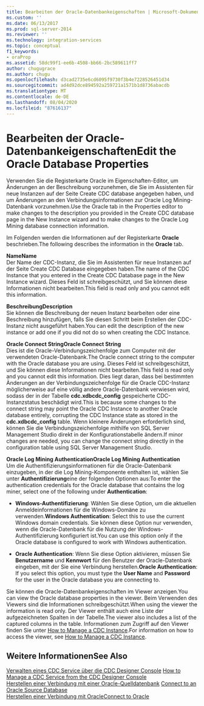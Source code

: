 ```yaml
---
title: Bearbeiten der Oracle-Datenbankeigenschaften | Microsoft-Dokumentation
ms.custom: ''
ms.date: 06/13/2017
ms.prod: sql-server-2014
ms.reviewer: ''
ms.technology: integration-services
ms.topic: conceptual
f1_keywords:
- oraProp
ms.assetid: 58dc99f1-ee6b-4508-bb66-2bc589611ff7
author: chugugrace
ms.author: chugu
ms.openlocfilehash: d3cad2735e6cd6095f9730f3b4e7228526451d34
ms.sourcegitcommit: ad4d92dce894592a259721a1571b1d8736abacdb
ms.translationtype: MT
ms.contentlocale: de-DE
ms.lasthandoff: 08/04/2020
ms.locfileid: "87616137"
---
```

# <a name="edit-the-oracle-database-properties"></a><span data-ttu-id="def27-102">Bearbeiten der Oracle-Datenbankeigenschaften</span><span class="sxs-lookup"><span data-stu-id="def27-102">Edit the Oracle Database Properties</span></span>
  <span data-ttu-id="def27-103">Verwenden Sie die Registerkarte Oracle im Eigenschaften-Editor, um Änderungen an der Beschreibung vorzunehmen, die Sie im Assistenten für neue Instanzen auf der Seite Create CDC database angegeben haben, und um Änderungen an den Verbindungsinformationen zur Oracle Log Mining-Datenbank vorzunehmen.</span><span class="sxs-lookup"><span data-stu-id="def27-103">Use the Oracle tab in the Properties editor to make changes to the description you provided in the Create CDC database page in the New Instance wizard and to make changes to the Oracle Log Mining database connection information.</span></span>  
  
 <span data-ttu-id="def27-104">Im Folgenden werden die Informationen auf der Registerkarte **Oracle** beschrieben.</span><span class="sxs-lookup"><span data-stu-id="def27-104">The following describes the information in the **Oracle** tab.</span></span>  
  
 <span data-ttu-id="def27-105">**Name**</span><span class="sxs-lookup"><span data-stu-id="def27-105">**Name**</span></span>  
 <span data-ttu-id="def27-106">Der Name der CDC-Instanz, die Sie im Assistenten für neue Instanzen auf der Seite Create CDC Database eingegeben haben.</span><span class="sxs-lookup"><span data-stu-id="def27-106">The name of the CDC Instance that you entered in the Create CDC Database page in the New Instance wizard.</span></span> <span data-ttu-id="def27-107">Dieses Feld ist schreibgeschützt, und Sie können diese Informationen nicht bearbeiten.</span><span class="sxs-lookup"><span data-stu-id="def27-107">This field is read only and you cannot edit this information.</span></span>  
  
 <span data-ttu-id="def27-108">**Beschreibung**</span><span class="sxs-lookup"><span data-stu-id="def27-108">**Description**</span></span>  
 <span data-ttu-id="def27-109">Sie können die Beschreibung der neuen Instanz bearbeiten oder eine Beschreibung hinzufügen, falls Sie diesen Schritt beim Erstellen der CDC-Instanz nicht ausgeführt haben.</span><span class="sxs-lookup"><span data-stu-id="def27-109">You can edit the description of the new instance or add one if you did not do so when creating the CDC Instance.</span></span>  
  
 <span data-ttu-id="def27-110">**Oracle Connect String**</span><span class="sxs-lookup"><span data-stu-id="def27-110">**Oracle Connect String**</span></span>  
 <span data-ttu-id="def27-111">Dies ist die Oracle-Verbindungszeichenfolge zum Computer mit der verwendeten Oracle-Datenbank.</span><span class="sxs-lookup"><span data-stu-id="def27-111">The Oracle connect string to the computer with the Oracle database you are using.</span></span> <span data-ttu-id="def27-112">Dieses Feld ist schreibgeschützt, und Sie können diese Informationen nicht bearbeiten.</span><span class="sxs-lookup"><span data-stu-id="def27-112">This field is read only and you cannot edit this information.</span></span> <span data-ttu-id="def27-113">Dies liegt daran, dass bei bestimmten Änderungen an der Verbindungszeichenfolge für die Oracle CDC-Instanz möglicherweise auf eine völlig andere Oracle-Datenbank verwiesen wird, sodass der in der Tabelle **cdc.xdbcdc_config** gespeicherte CDC-Instanzstatus beschädigt wird.</span><span class="sxs-lookup"><span data-stu-id="def27-113">This is because some changes to the connect string may point the Oracle CDC Instance to another Oracle database entirely, corrupting the CDC Instance state as stored in the **cdc.xdbcdc_config** table.</span></span> <span data-ttu-id="def27-114">Wenn kleinere Änderungen erforderlich sind, können Sie die Verbindungszeichenfolge mithilfe von SQL Server Management Studio direkt in der Konfigurationstabelle ändern.</span><span class="sxs-lookup"><span data-stu-id="def27-114">If minor changes are needed, you can change the connect string directly in the configuration table using SQL Server Management Studio.</span></span>  
  
 <span data-ttu-id="def27-115">**Oracle Log Mining Authentication**</span><span class="sxs-lookup"><span data-stu-id="def27-115">**Oracle Log Mining Authentication**</span></span>  
 <span data-ttu-id="def27-116">Um die Authentifizierungsinformationen für die Oracle-Datenbank einzugeben, in der die Log Mining-Komponente enthalten ist, wählen Sie unter **Authentifizierung**eine der folgenden Optionen aus:</span><span class="sxs-lookup"><span data-stu-id="def27-116">To enter the authentication credentials for the Oracle database that contains the log miner, select one of the following under **Authentication**:</span></span>  
  
-   <span data-ttu-id="def27-117">**Windows-Authentifizierung**: Wählen Sie diese Option, um die aktuellen Anmeldeinformationen für die Windows-Domäne zu verwenden.</span><span class="sxs-lookup"><span data-stu-id="def27-117">**Windows Authentication**: Select this to use the current Windows domain credentials.</span></span> <span data-ttu-id="def27-118">Sie können diese Option nur verwenden, wenn die Oracle-Datenbank für die Nutzung der Windows-Authentifizierung konfiguriert ist.</span><span class="sxs-lookup"><span data-stu-id="def27-118">You can use this option only if the Oracle database is configured to work with Windows authentication.</span></span>  
  
-   <span data-ttu-id="def27-119">**Oracle Authentication**: Wenn Sie diese Option aktivieren, müssen Sie **Benutzername** und **Kennwort** für den Benutzer der Oracle-Datenbank eingeben, mit der Sie eine Verbindung herstellen.</span><span class="sxs-lookup"><span data-stu-id="def27-119">**Oracle Authentication**: If you select this option, you must type the **User Name** and **Password** for the user in the Oracle database you are connecting to.</span></span>  
  
 <span data-ttu-id="def27-120">Sie können die Oracle-Datenbankeigenschaften im Viewer anzeigen.</span><span class="sxs-lookup"><span data-stu-id="def27-120">You can view the Oracle database properties in the viewer.</span></span> <span data-ttu-id="def27-121">Beim Verwenden des Viewers sind die Informationen schreibgeschützt.</span><span class="sxs-lookup"><span data-stu-id="def27-121">When using the viewer the information is read only.</span></span> <span data-ttu-id="def27-122">Der Viewer enthält auch eine Liste der aufgezeichneten Spalten in der Tabelle.</span><span class="sxs-lookup"><span data-stu-id="def27-122">The viewer also includes a list of the captured columns in the table.</span></span> <span data-ttu-id="def27-123">Informationen zum Zugriff auf den Viewer finden Sie unter [How to Manage a CDC Instance](manage-a-cdc-instance.md).</span><span class="sxs-lookup"><span data-stu-id="def27-123">For information on how to access the viewer, see [How to Manage a CDC Instance](manage-a-cdc-instance.md).</span></span>  
  
## <a name="see-also"></a><span data-ttu-id="def27-124">Weitere Informationen</span><span class="sxs-lookup"><span data-stu-id="def27-124">See Also</span></span>  
 <span data-ttu-id="def27-125">[Verwalten eines CDC Service über die CDC Designer Console](how-to-manage-a-cdc-service-from-the-cdc-designer-console.md) </span><span class="sxs-lookup"><span data-stu-id="def27-125">[How to Manage a CDC Service from the CDC Designer Console](how-to-manage-a-cdc-service-from-the-cdc-designer-console.md) </span></span>  
 <span data-ttu-id="def27-126">[Herstellen einer Verbindung mit einer Oracle-Quelldatenbank](connect-to-an-oracle-source-database.md) </span><span class="sxs-lookup"><span data-stu-id="def27-126">[Connect to an Oracle Source Database](connect-to-an-oracle-source-database.md) </span></span>  
 [<span data-ttu-id="def27-127">Herstellen einer Verbindung mit Oracle</span><span class="sxs-lookup"><span data-stu-id="def27-127">Connect to Oracle</span></span>](connect-to-oracle.md)  
  
  
